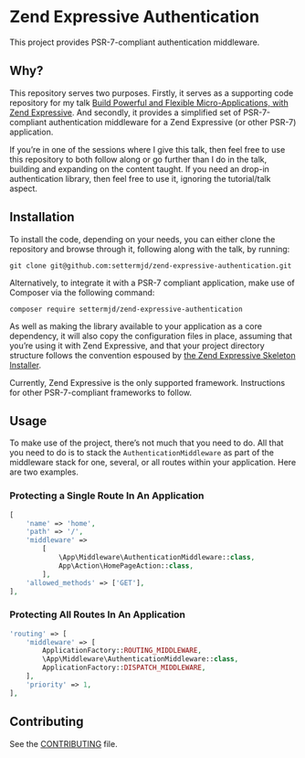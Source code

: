 # Zend Expressive Authentication

This project provides PSR-7-compliant authentication middleware.

## Why?

This repository serves two purposes. Firstly, it serves as a supporting code repository for my talk [Build Powerful and Flexible Micro-Applications, with Zend Expressive](https://goo.gl/5Bysd2). And secondly, it provides a simplified set of PSR-7-compliant authentication middleware for a Zend Expressive (or other PSR-7) application.

If you’re in one of the sessions where I give this talk, then feel free to use this repository to both follow along or go further than I do in the talk, building and expanding on the content taught. If you need an drop-in authentication library, then feel free to use it, ignoring the tutorial/talk aspect.

## Installation

To install the code, depending on your needs, you can either clone the repository and browse through it, following along with the talk, by running:

```
git clone git@github.com:settermjd/zend-expressive-authentication.git
```

Alternatively, to integrate it with a PSR-7 compliant application, make use of Composer via the following command:

```
composer require settermjd/zend-expressive-authentication
```

As well as making the library available to your application as a core dependency, it will also copy the configuration files in place, assuming that you’re using it with Zend Expressive, and that your project directory structure follows the convention espoused by [the Zend Expressive Skeleton Installer](http://www.masterzendframework.com/zend-expressive-introduction/).

Currently, Zend Expressive is the only supported framework. Instructions for other PSR-7-compliant frameworks to follow.

## Usage

To make use of the project, there’s not much that you need to do. All that you need to do is to stack the `AuthenticationMiddleware` as part of the middleware stack for one, several, or all routes within your application. Here are two examples.

### Protecting a Single Route In An Application

```php
[
    'name' => 'home',
    'path' => '/',
    'middleware' =>
        [
            \App\Middleware\AuthenticationMiddleware::class,
            App\Action\HomePageAction::class,
        ],
    'allowed_methods' => ['GET'],
],
```

### Protecting All Routes In An Application

```php
'routing' => [
    'middleware' => [
        ApplicationFactory::ROUTING_MIDDLEWARE,
        \App\Middleware\AuthenticationMiddleware::class,
        ApplicationFactory::DISPATCH_MIDDLEWARE,
    ],
    'priority' => 1,
],
```

## Contributing

See the [CONTRIBUTING](CONTRIBUTING.md) file.

